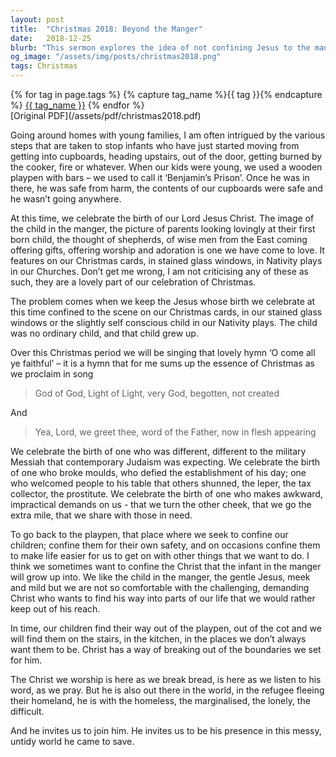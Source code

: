 ```yaml
---
layout: post
title:  "Christmas 2018: Beyond the Manger"
date:   2018-12-25
blurb: "This sermon explores the idea of not confining Jesus to the manger scene, but acknowledging his growth into a challenging, demanding Christ. It emphasizes the need to see Christ not only in the church but also in the world, particularly among the marginalized. The sermon challenges us to join Christ in his mission in this messy, untidy world."
og_image: "/assets/img/posts/christmas2018.png"
tags: Christmas
---    
```

<div class="tag-pills">
  {% for tag in page.tags %}
    {% capture tag_name %}{{ tag }}{% endcapture %}
    <a href="{{ site.baseurl }}/tag/{{ tag_name | slugify }}" class="tag-pill">{{ tag_name }}</a>
  {% endfor %}
</div>
[Original PDF](/assets/pdf/christmas2018.pdf)

Going around homes with young families, I am often intrigued by the various steps that are taken to stop infants who have just started moving from getting into cupboards, heading upstairs, out of the door, getting burned by the cooker, fire or whatever. When our kids were young, we used a wooden playpen with bars – we used to call it ‘Benjamin’s Prison’. Once he was in there, he was safe from harm, the contents of our cupboards were safe and he wasn’t going anywhere.

At this time, we celebrate the birth of our Lord Jesus Christ. The image of the child in the manger, the picture of parents looking lovingly at their first born child, the thought of shepherds, of wise men from the East coming offering gifts, offering worship and adoration is one we have come to love. It features on our Christmas cards, in stained glass windows, in Nativity plays in our Churches. Don’t get me wrong, I am not criticising any of these as such, they are a lovely part of our celebration of Christmas.

The problem comes when we keep the Jesus whose birth we celebrate at this time confined to the scene on our Christmas cards, in our stained glass windows or the slightly self conscious child in our Nativity plays. The child was no ordinary child, and that child grew up.

Over this Christmas period we will be singing that lovely hymn ‘O come all ye faithful’ – it is a hymn that for me sums up the essence of Christmas as we proclaim in song

> God of God,
> Light of Light,
> very God,
> begotten, not created

And

> Yea, Lord, we greet thee,
> word of the Father,
> now in flesh appearing

We celebrate the birth of one who was different, different to the military Messiah that contemporary Judaism was expecting. We celebrate the birth of one who broke moulds, who defied the establishment of his day; one who welcomed people to his table that others shunned, the leper, the tax collector, the prostitute. We celebrate the birth of one who makes awkward, impractical demands on us - that we turn the other cheek, that we go the extra mile, that we share with those in need.

To go back to the playpen, that place where we seek to confine our children; confine them for their own safety, and on occasions confine them to make life easier for us to get on with other things that we want to do. I think we sometimes want to confine the Christ that the infant in the manger will grow up into. We like the child in the manger, the gentle Jesus, meek and mild but we are not so comfortable with the challenging, demanding Christ who wants to find his way into parts of our life that we would rather keep out of his reach.

In time, our children find their way out of the playpen, out of the cot and we will find them on the stairs, in the kitchen, in the places we don’t always want them to be. Christ has a way of breaking out of the boundaries we set for him.

The Christ we worship is here as we break bread, is here as we listen to his word, as we pray. But he is also out there in the world, in the refugee fleeing their homeland, he is with the homeless, the marginalised, the lonely, the difficult.

And he invites us to join him. He invites us to be his presence in this messy, untidy world he came to save.
